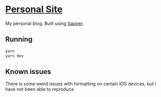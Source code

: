# [Personal Site](kenc.dev)

My personal blog. Built using [Sapper](https://github.com/sveltejs/sapper).

## Running

```bash
yarn
yarn dev
```

## Known issues

There is some weird issues with formatting on certain IOS devices, but I have not been able to reproduce.
